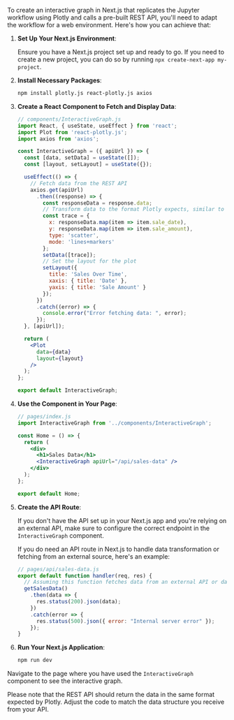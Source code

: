 To create an interactive graph in Next.js that replicates the Jupyter workflow using Plotly and calls a pre-built REST API, you'll need to adapt the workflow for a web environment. Here's how you can achieve that:

1. **Set Up Your Next.js Environment**:

   Ensure you have a Next.js project set up and ready to go. If you need to create a new project, you can do so by running `npx create-next-app my-project`.

2. **Install Necessary Packages**:

   ```bash
   npm install plotly.js react-plotly.js axios
   ```

3. **Create a React Component to Fetch and Display Data**:

   ```jsx
   // components/InteractiveGraph.js
   import React, { useState, useEffect } from 'react';
   import Plot from 'react-plotly.js';
   import axios from 'axios';

   const InteractiveGraph = ({ apiUrl }) => {
     const [data, setData] = useState([]);
     const [layout, setLayout] = useState({});

     useEffect(() => {
       // Fetch data from the REST API
       axios.get(apiUrl)
         .then((response) => {
           const responseData = response.data;
           // Transform data to the format Plotly expects, similar to the Jupyter example
           const trace = {
             x: responseData.map(item => item.sale_date),
             y: responseData.map(item => item.sale_amount),
             type: 'scatter',
             mode: 'lines+markers'
           };
           setData([trace]);
           // Set the layout for the plot
           setLayout({
             title: 'Sales Over Time',
             xaxis: { title: 'Date' },
             yaxis: { title: 'Sale Amount' }
           });
         })
         .catch((error) => {
           console.error("Error fetching data: ", error);
         });
     }, [apiUrl]);

     return (
       <Plot
         data={data}
         layout={layout}
       />
     );
   };

   export default InteractiveGraph;
   ```

4. **Use the Component in Your Page**:

   ```jsx
   // pages/index.js
   import InteractiveGraph from '../components/InteractiveGraph';

   const Home = () => {
     return (
       <div>
         <h1>Sales Data</h1>
         <InteractiveGraph apiUrl="/api/sales-data" />
       </div>
     );
   };

   export default Home;
   ```

5. **Create the API Route**:

   If you don't have the API set up in your Next.js app and you're relying on an external API, make sure to configure the correct endpoint in the `InteractiveGraph` component.

   If you do need an API route in Next.js to handle data transformation or fetching from an external source, here's an example:

   ```jsx
   // pages/api/sales-data.js
   export default function handler(req, res) {
     // Assuming this function fetches data from an external API or database
     getSalesData()
       .then(data => {
         res.status(200).json(data);
       })
       .catch(error => {
         res.status(500).json({ error: "Internal server error" });
       });
   }
   ```

6. **Run Your Next.js Application**:

   ```bash
   npm run dev
   ```

Navigate to the page where you have used the `InteractiveGraph` component to see the interactive graph.

Please note that the REST API should return the data in the same format expected by Plotly. Adjust the code to match the data structure you receive from your API.